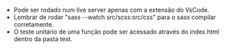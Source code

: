 - Pode ser rodado num live server apenas com a extensão do VsCode.
- Lembrar de rodar "sass --watch src/scss:src/css" para o sass compilar corretamente.
- O teste unitário de uma função pode ser acessado através do index.html dentro da pasta test.
